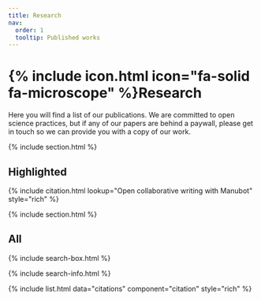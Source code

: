 ```yaml
---
title: Research
nav:
  order: 1
  tooltip: Published works
---
```


# {% include icon.html icon="fa-solid fa-microscope" %}Research

Here you will find a list of our publications. We are committed to open science practices, but if any of our papers are behind a paywall, please get in touch so we can provide you with a copy of our work.

{% include section.html %}

## Highlighted

{% include citation.html lookup="Open collaborative writing with Manubot" style="rich" %}

{% include section.html %}

## All

{% include search-box.html %}

{% include search-info.html %}

{% include list.html data="citations" component="citation" style="rich" %}
